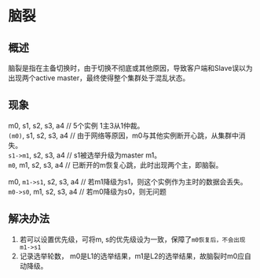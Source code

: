 # 脑裂

## 概述

脑裂是指在主备切换时，由于切换不彻底或其他原因，导致客户端和Slave误以为出现两个active master，最终使得整个集群处于混乱状态。

## 现象

m0, s1, s2, s3, a4 // 5个实例 1主3从1仲裁。  
`(m0)`, s1, s2, s3, a4 // 由于网络等原因，m0与其他实例断开心跳，从集群中消失。  
`s1->m1`, s2, s3, a4 // s1被选举升级为master m1。  
`m0`, m1, s2, s3, a4 // 已断开的m恢复心跳，此时出现两个主，即脑裂。  

m0, `m1->s1`, s2, s3, a4 // 若m1降级为s1，则这个实例作为主时的数据会丢失。  
`m0->s0`, m1, s2, s3, a4 // 若m0降级为s0，则无问题

## 解决办法

1. 若可以设置优先级，可将m, s的优先级设为一致，保障了`m0恢复后，不会出现m1->s1`
2. 记录选举轮数， m0是L1的选举结果，m1是L2的选举结果，故脑裂时m0应自动降级。

